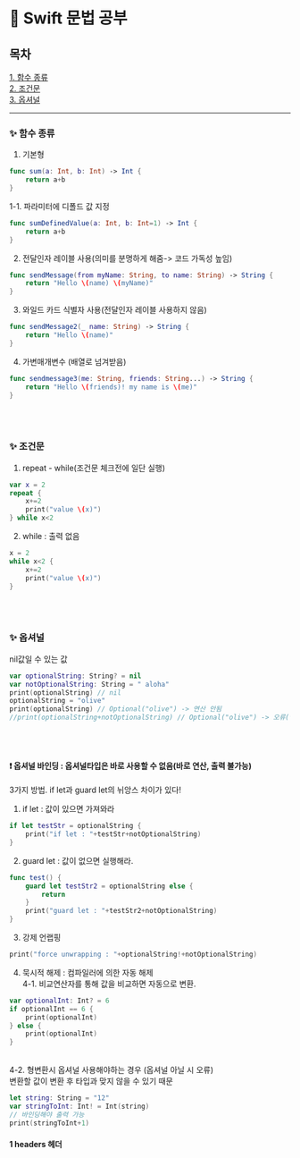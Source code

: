 # :rocket: Swift 문법 공부

## 목차
[1. 함수 종류](#-:sparkles:-함수-종류)<br>
[2. 조건문](#-:sparkles:-조건문) <br>
[3. 옵셔널](#-:sparkles:-옵셔널)

--------

### :sparkles: 함수 종류
1. 기본형
```Swift
func sum(a: Int, b: Int) -> Int {
    return a+b
}
```
1-1. 파라미터에 디폴드 값 지정
```Swift
func sumDefinedValue(a: Int, b: Int=1) -> Int {
    return a+b
}
```
2. 전달인자 레이블 사용(의미를 분명하게 해줌-> 코드 가독성 높임)
```Swift
func sendMessage(from myName: String, to name: String) -> String {
    return "Hello \(name) \(myName)"
}
```
3. 와일드 카드 식별자 사용(전달인자 레이블 사용하지 않음)
```Swift
func sendMessage2(_ name: String) -> String {
    return "Hello \(name)"
}
```
4. 가변매개변수 (배열로 넘겨받음)
```Swift
func sendmessage3(me: String, friends: String...) -> String {
    return "Hello \(friends)! my name is \(me)"
}
```
<br><br>
### :sparkles: 조건문
1. repeat - while(조건문 체크전에 일단 실행)
```Swift
var x = 2
repeat {
    x+=2
    print("value \(x)")
} while x<2
```
2. while : 출력 없음
```Swift
x = 2
while x<2 {
    x+=2
    print("value \(x)")
}
```
<br><br>
### :sparkles: 옵셔널
nil값일 수 있는 값 <br>
```Swift
var optionalString: String? = nil
var notOptionalString: String = " aloha"
print(optionalString) // nil
optionalString = "olive"
print(optionalString) // Optional("olive") -> 연산 안됨
//print(optionalString+notOptionalString) // Optional("olive") -> 오류(언랩핑 필요)
```
<br><br>
#### :heavy_exclamation_mark: 옵셔널 바인딩 : 옵셔널타입은 바로 사용할 수 없음(바로 연산, 출력 불가능) 
   3가지 방법. if let과 guard let의 뉘앙스 차이가 있다!
1. if let : 값이 있으면 가져와라
```Swift
if let testStr = optionalString {
    print("if let : "+testStr+notOptionalString)
}
```
2. guard let : 값이 없으면 실행해라.
```Swift
func test() {
    guard let testStr2 = optionalString else {
        return
    }
    print("guard let : "+testStr2+notOptionalString)
}
```
3. 강제 언랩핑
```Swift
print("force unwrapping : "+optionalString!+notOptionalString)
```

4. 묵시적 해제 : 컴파일러에 의한 자동 해제 <br>
4-1. 비교연산자를 통해 값을 비교하면 자동으로 변환.
```Swift
var optionalInt: Int? = 6
if optionalInt == 6 {
    print(optionalInt)
} else {
    print(optionalInt)
}
```
<br>
4-2. 형변환시 옵셔널 사용해야하는 경우 (옵셔널 아닐 시 오류) <br>
변환할 값이 변환 후 타입과 맞지 않을 수 있기 때문

```Swift
let string: String = "12"
var stringToInt: Int! = Int(string)
// 바인딩해야 출력 가능
print(stringToInt+1)
```

#### 1 headers 헤더
